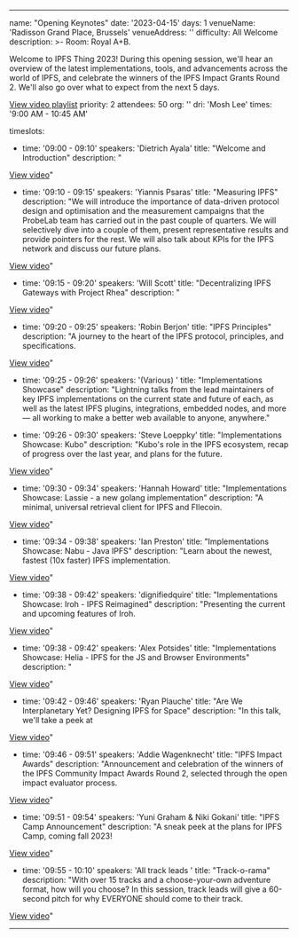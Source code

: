 ---

name: "Opening Keynotes"
date: '2023-04-15'
days: 1
venueName: 'Radisson Grand Place, Brussels'
venueAddress: ''
difficulty: All Welcome
description: >-
  Room: Royal A+B.
  
  Welcome to IPFS Thing 2023! During this opening session, we'll hear an overview of the latest implementations, tools, and advancements across the world of IPFS, and celebrate the winners of the IPFS Impact Grants Round 2. We'll also go over what to expect from the next 5 days.  
  
  <a href="https://youtube.com/playlist?list=PLuhRWgmPaHtRnO5G2EF0RxYebcQzLDf5F">View video playlist</a>
priority: 2
attendees: 50
org: ''
dri: 'Mosh Lee'
times: '9:00 AM - 10:45 AM'

timeslots:
  - time: '09:00 - 09:10'
    speakers: 'Dietrich Ayala'
    title: "Welcome and Introduction"
    description: "

<a href='https://youtu.be/G2hlQqvjE-Y'>View video</a>"

  - time: '09:10 - 09:15'
    speakers: 'Yiannis Psaras'
    title: "Measuring IPFS"
    description: "We will introduce the importance of data-driven protocol design and optimisation and the measurement campaigns that the ProbeLab team has carried out in the past couple of quarters. We will selectively dive into a couple of them, present representative results and provide pointers for the rest. We will also talk about KPIs for the IPFS network and discuss our future plans.

<a href='https://youtu.be/nvQ18xUua20'>View video</a>"

  - time: '09:15 - 09:20'
    speakers: 'Will Scott'
    title: "Decentralizing IPFS Gateways with Project Rhea"
    description: "

<a href='https://youtu.be/0eJd2aqqSy8'>View video</a>"

  - time: '09:20 - 09:25'
    speakers: 'Robin Berjon'
    title: "IPFS Principles"
    description: "A journey to the heart of the IPFS protocol, principles, and specifications.

<a href='https://youtu.be/FI-2SNxz1Gk'>View video</a>"

  - time: '09:25 - 09:26'
    speakers: '(Various) '
    title: "Implementations Showcase"
    description: "Lightning talks from the lead maintainers of key IPFS implementations on the current state and future of each, as well as the latest IPFS plugins, integrations, embedded nodes, and more — all working to make a better web available to anyone, anywhere."

  - time: '09:26 - 09:30'
    speakers: 'Steve Loeppky'
    title: "Implementations Showcase: Kubo"
    description: "Kubo's role in the IPFS ecosystem, recap of progress over the last year, and plans for the future.

<a href='https://youtu.be/vuXi9pT_Zdk'>View video</a>"

  - time: '09:30 - 09:34'
    speakers: 'Hannah Howard'
    title: "Implementations Showcase: Lassie - a new golang implementation"
    description: "A minimal, universal retrieval client for IPFS and FIlecoin.

<a href='https://youtu.be/k6J6nZQCVRU'>View video</a>"

  - time: '09:34 - 09:38'
    speakers: 'Ian Preston'
    title: "Implementations Showcase: Nabu - Java IPFS"
    description: "Learn about the newest, fastest (10x faster) IPFS implementation. 

<a href='https://youtu.be/TzCxmxmW4jQ'>View video</a>"

  - time: '09:38 - 09:42'
    speakers: 'dignifiedquire'
    title: "Implementations Showcase: Iroh - IPFS Reimagined"
    description: "Presenting the current and upcoming features of Iroh.

<a href='https://youtu.be/I5fIIXqMDjg'>View video</a>"

  - time: '09:38 - 09:42'
    speakers: 'Alex Potsides'
    title: "Implementations Showcase: Helia - IPFS for the JS and Browser Environments"
    description: "

<a href='https://youtu.be/mqpMR7bbkgg'>View video</a>"

  - time: '09:42 - 09:46'
    speakers: 'Ryan Plauche'
    title: "Are We Interplanetary Yet? Designing IPFS for Space"
    description: "In this talk, we'll take a peek at

<a href='https://youtu.be/v1W66lYBJB0'>View video</a>"

  - time: '09:46 - 09:51'
    speakers: 'Addie Wagenknecht'
    title: "IPFS Impact Awards"
    description: "Announcement and celebration of the winners of the IPFS Community Impact Awards Round 2, selected through the open impact evaluator process.

<a href='https://youtu.be/Njsi9tKIv8w'>View video</a>"

  - time: '09:51 - 09:54'
    speakers: 'Yuni Graham & Niki Gokani'
    title: "IPFS Camp Announcement"
    description: "A sneak peek at the plans for IPFS Camp, coming fall 2023!

<a href='https://youtu.be/w2uguWM3Hp0'>View video</a>"

  - time: '09:55 - 10:10'
    speakers: 'All track leads '
    title: "Track-o-rama"
    description: "With over 15 tracks and a choose-your-own adventure format, how will you choose? In this session, track leads will give a 60-second pitch for why EVERYONE should come to their track.

<a href='https://youtu.be/IUtsueSs6d8'>View video</a>"

---